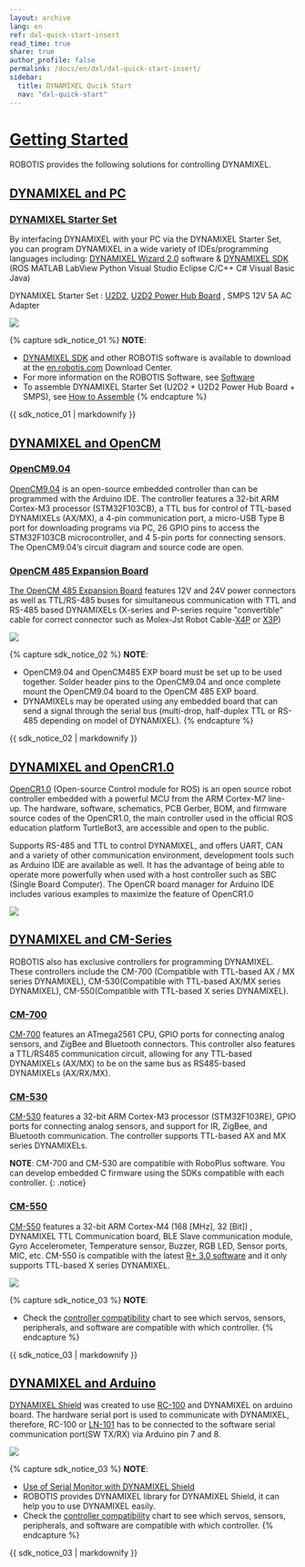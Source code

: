 ```yaml
---
layout: archive
lang: en
ref: dxl-quick-start-insert
read_time: true
share: true
author_profile: false
permalink: /docs/en/dxl/dxl-quick-start-insert/
sidebar:
  title: DYNAMIXEL Qucik Start
  nav: "dxl-quick-start"
---
```


# [Getting Started](#getting-started-with-dynamixel)

ROBOTIS provides the following solutions for controlling DYNAMIXEL. 
 
## [DYNAMIXEL and PC](#dynamixel-and-pc)

### [DYNAMIXEL Starter Set](#dynamixel-starter-set)
By interfacing DYNAMIXEL with your PC via the DYNAMIXEL Starter Set, you can program DYNAMIXEL in a wide variety of IDEs/programming languages including: [DYNAMIXEL Wizard 2.0] software & [DYNAMIXEL SDK] (ROS MATLAB LabView Python Visual Studio Eclipse C/C++ C# Visual Basic Java)  

DYNAMIXEL Starter Set : [U2D2], [U2D2 Power Hub Board] , SMPS 12V 5A AC Adapter 

  ![](/assets/images/dxl/dxl_quick_start_insert/dxl_control_01.png) 

{% capture sdk_notice_01 %}
**NOTE**: 
- [DYNAMIXEL SDK] and other ROBOTIS software is available to download at the [en.robotis.com](http://en.robotis.com/) Download Center. 
- For more information on the ROBOTIS Software, see [Software](/docs/en/software/)
- To assemble DYNAMIXEL Starter Set (U2D2 + U2D2 Power Hub Board + SMPS), see [How to Assemble](/docs/en/parts/interface/u2d2_power_hub/#how-to-assemble)
{% endcapture %}

<div class="notice">{{ sdk_notice_01 | markdownify }}</div>

## [DYNAMIXEL and OpenCM](#dynamixel-and-opencm)

### [OpenCM9.04](#opencm904) 

[OpenCM9.04] is an open-source embedded controller than can be programmed with the Arduino IDE. The controller features a 32-bit ARM Cortex-M3 processor (STM32F103CB), a TTL bus for control of TTL-based DYNAMIXELs (AX/MX), a 4-pin communication port, a micro-USB Type B port for downloading programs via PC, 26 GPIO pins to access the STM32F103CB microcontroller, and 4 5-pin ports for connecting sensors. The OpenCM9.04’s circuit diagram and source code are open.

### [OpenCM 485 Expansion Board](#opencm-485-expansion-board)

[The OpenCM 485 Expansion Board] features 12V and 24V power connectors as well as TTL/RS-485 buses for simultaneous communication with TTL and RS-485 based DYNAMIXELs (X-series and P-series require "convertible" cable for correct connector such as Molex-Jst Robot Cable-[X4P](http://en.robotis.com/shop_en/item.php?it_id=903-0246-000) or [X3P](http://en.robotis.com/shop_en/item.php?it_id=903-0251-000))

![](/assets/images/dxl/dxl_quick_start_insert/dxl_control_02.png) 

{% capture sdk_notice_02 %}
**NOTE**: 
- OpenCM9.04 and OpenCM485 EXP board must be set up to be used together. Solder header pins to the OpenCM9.04 and once complete mount the OpenCM9.04 board to the OpenCM 485 EXP board.
- DYNAMIXELs may be operated using any embedded board that can send a signal through the serial bus (multi-drop, half-duplex TTL or RS-485 depending on model of DYNAMIXEL).
{% endcapture %}
<div class="notice">{{ sdk_notice_02 | markdownify }}</div>

## [DYNAMIXEL and OpenCR1.0](#dynamixel-and-opencr10)

[OpenCR1.0] (Open-source Control module for ROS) is an open source robot controller embedded with a powerful MCU from the ARM Cortex-M7 line-up. 
The hardware, software, schematics, PCB Gerber, BOM, and firmware source codes of the OpenCR1.0, the main controller used in the official ROS education platform TurtleBot3, are accessible and open to the public. 

Supports RS-485 and TTL to control DYNAMIXEL, and offers UART, CAN and a variety of other communication environment, development tools such as Arduino IDE are available as well. 
It has the advantage of being able to operate more powerfully when used with a host controller such as SBC (Single Board Computer). 
The OpenCR board manager for Arduino IDE includes various examples to maximize the feature of OpenCR1.0

![](/assets/images/dxl/dxl_quick_start_insert/dxl_control_03.png) 

## [DYNAMIXEL and CM-Series](#dynamixel-and-cm-series)
 
ROBOTIS also has exclusive controllers for programming DYNAMIXEL. These controllers include the CM-700 (Compatible with TTL-based AX / MX series DYNAMIXEL), CM-530(Compatible with TTL-based AX/MX series DYNAMIXEL), CM-550(Compatible with TTL-based X series DYNAMIXEL).

### [CM-700](#cm-700)
[CM-700] features an ATmega2561 CPU, GPIO ports for connecting analog sensors, and ZigBee and Bluetooth connectors. This controller also features a TTL/RS485 communication circuit, allowing for any TTL-based DYNAMIXELs (AX/MX) to be on the same bus as RS485-based DYNAMIXELs (AX/RX/MX).
 
### [CM-530](#cm-530)
[CM-530] features a 32-bit ARM Cortex-M3 processor (STM32F103RE), GPIO ports for connecting analog sensors, and support for IR, ZigBee, and Bluetooth communication. The controller supports TTL-based AX and MX series DYNAMIXELs. 

**NOTE**: CM-700 and CM-530 are compatible with RoboPlus software. You can develop embedded C firmware using the SDKs compatible with each controller.
{: .notice}

### [CM-550](#cm-550)
[CM-550] features a 32-bit ARM Cortex-M4 (168 \[MHz], 32 \[Bit]) , DYNAMIXEL TTL Communication board, BLE Slave communication module, Gyro Accelerometer, Temperature sensor, Buzzer, RGB LED, Sensor ports, MIC, etc. CM-550 is compatible with the latest [R+ 3.0 software] and it only supports TTL-based X series DYNAMIXEL.

![](/assets/images/dxl/dxl_quick_start_insert/dxl_control_04.png) 

{% capture sdk_notice_03 %}
**NOTE**: 
- Check the [controller compatibility](/docs/en/parts/controller/controller_compatibility/) chart to see which servos, sensors, peripherals, and software are compatible with which controller. 
{% endcapture %}
<div class="notice">{{ sdk_notice_03 | markdownify }}</div>

## [DYNAMIXEL and Arduino](#dynamixel-and-arduino)

[DYNAMIXEL Shield] was created to use [RC-100] and DYNAMIXEL on arduino board.
The hardware serial port is used to communicate with DYNAMIXEL, therefore, RC-100 or [LN-101] has to be connected to the software serial communication port(SW TX/RX) via Arduino pin 7 and 8.

![](/assets/images/dxl/dxl_quick_start_insert/dxl_control_05.png) 

{% capture sdk_notice_03 %}
**NOTE**: 
- [Use of Serial Monitor with DYNAMIXEL Shield](/docs/en/parts/interface/dynamixel_shield/#use-of-serial-monitor-with-dynamixel-shield)
- ROBOTIS provides DYNAMIXEL library for DYNAMIXEL Shield, it can help you to use DYNAMIXEL easily.
- Check the [controller compatibility](/docs/en/parts/controller/controller_compatibility/#software) chart to see which servos, sensors, peripherals, and software are compatible with which controller. 
{% endcapture %}
<div class="notice">{{ sdk_notice_03 | markdownify }}</div>

[DYNAMIXEL Wizard 2.0]: /docs/en/software/dynamixel/dynamixel_wizard2/
[DYNAMIXEL SDK]: /docs/en/software/dynamixel/dynamixel_sdk/overview/
[U2D2]: /docs/en/parts/interface/u2d2/
[U2D2 Power Hub Board]: /docs/en/parts/interface/u2d2_power_hub/
[Software]: /docs/en/software/
[OpenCM9.04]: /docs/en/parts/controller/opencm904/
[The OpenCM 485 Expansion Board]: /docs/en/parts/controller/opencm485exp/
[OpenCR1.0]: /docs/en/parts/controller/opencr10/
[CM-700]: /docs/en/parts/controller/cm-700/
[CM-530]: /docs/en/parts/controller/cm-530/
[CM-550]: /docs/en/parts/controller/cm-550/
[R+ 3.0 software]: /docs/en/software/rplustask3/
[DYNAMIXEL Shield]: /docs/en/parts/interface/dynamixel_shield/
[RC-100]: /docs/en/parts/communication/rc-100/
[LN-101]: /docs/en/parts/interface/ln-101/
